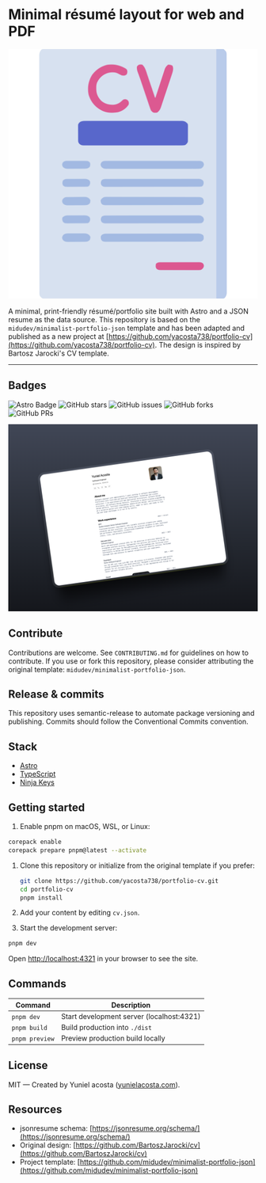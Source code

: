 # Minimal résumé layout for web and PDF

![Logo](public/favicon.svg)

A minimal, print-friendly résumé/portfolio site built with Astro and a
JSON resume as the data source. This repository is based on the
`midudev/minimalist-portfolio-json` template and has been adapted and
published as a new project at
[https://github.com/yacosta738/portfolio-cv](https://github.com/yacosta738/portfolio-cv).
The design is inspired by Bartosz Jarocki's CV template.

---

## Badges

![Astro Badge](https://img.shields.io/badge/Astro-BC52EE?logo=astro&logoColor=fff&style=flat)
![GitHub stars](https://img.shields.io/github/stars/midudev/minimalist-portfolio-json)
![GitHub issues](https://img.shields.io/github/issues/midudev/minimalist-portfolio-json)
![GitHub forks](https://img.shields.io/github/forks/midudev/minimalist-portfolio-json)
![GitHub PRs](https://img.shields.io/github/issues-pr/midudev/minimalist-portfolio-json)

![cover](docs/portada.png)

## Contribute

Contributions are welcome. See `CONTRIBUTING.md` for guidelines on how
to contribute. If you use or fork this repository, please consider
attributing the original template: `midudev/minimalist-portfolio-json`.

## Release & commits

This repository uses semantic-release to automate package versioning
and publishing. Commits should follow the Conventional Commits
convention.

## Stack

- [Astro](https://astro.build/)
- [TypeScript](https://www.typescriptlang.org/)
- [Ninja Keys](https://github.com/ssleptsov/ninja-keys)

## Getting started

1. Enable pnpm on macOS, WSL, or Linux:

```bash
corepack enable
corepack prepare pnpm@latest --activate
```

1. Clone this repository or initialize from the original template if you prefer:

    ```bash
    git clone https://github.com/yacosta738/portfolio-cv.git
    cd portfolio-cv
    pnpm install
    ```

2. Add your content by editing `cv.json`.

3. Start the development server:

```bash
pnpm dev
```

Open [http://localhost:4321](http://localhost:4321) in your browser to
see the site.

## Commands

| Command        | Description                         |
| -------------- | ----------------------------------- |
| `pnpm dev`     | Start development server (localhost:4321) |
| `pnpm build`   | Build production into `./dist`      |
| `pnpm preview` | Preview production build locally    |

## License

MIT — Created by Yuniel acosta ([yunielacosta.com](https://yunielacosta.com)).

## Resources

- jsonresume schema: [https://jsonresume.org/schema/](https://jsonresume.org/schema/)
- Original design: [https://github.com/BartoszJarocki/cv](https://github.com/BartoszJarocki/cv)
- Project template: [https://github.com/midudev/minimalist-portfolio-json](https://github.com/midudev/minimalist-portfolio-json)
